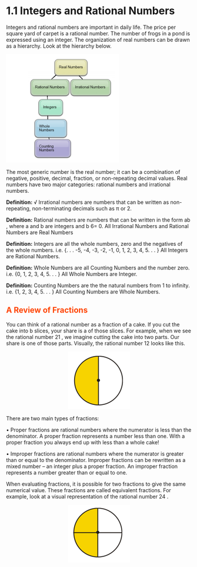 <!DOCTYPE html>
<html><head><script type="text/javascript" src="README_files/___vscode_livepreview_injected_script.es"></script>
        <title>Host Payara</title>
        <meta http-equiv="Content-Type" content="text/html; charset=UTF-8">
    </head>
    <body>
        <div>
             <h1>1.1 Integers and Rational Numbers</h1>
             <p>Integers and rational numbers are important in daily life. The price per square yard of carpet is a rational number.
The number of frogs in a pond is expressed using an integer. The organization of real numbers can be drawn as a
hierarchy. Look at the hierarchy below.</p>
             <img src="README_files/graphic.png"><!-- graphic  -->
        </div>
        <div>
            <p>The most generic number is the real number; it can be a combination of negative, positive, decimal, fraction, or
                non-repeating decimal values. Real numbers have two major categories: rational numbers and irrational numbers.</p>
                <p>
                <b>Definition:</b>
                √ Irrational numbers are numbers that can be written as non-repeating, non-terminating decimals such
                as π or 2.</p>
                <p>
                <b>Definition:</b> Rational numbers are numbers that can be written in the form ab , where a and b are integers and b 6= 0.
                All Irrational Numbers and Rational Numbers are Real Numbers</p>
                <p>
                <b>Definition:</b> Integers are all the whole numbers, zero and the negatives of the whole numbers. i.e. {. . . -5, -4, -3, -2,
                -1, 0, 1, 2, 3, 4, 5. . . } All Integers are Rational Numbers.</p>
                <p>
                <b>Definition:</b> Whole Numbers are all Counting Numbers and the number zero. i.e. {0, 1, 2, 3, 4, 5. . . } All Whole
                Numbers are Integer.</p>
                <p>
                <b>Definition:</b> Counting Numbers are the the natural numbers from 1 to infinity. i.e. {1, 2, 3, 4, 5. . . } All Counting
                Numbers are Whole Numbers.</p>
        </div>
        <div>
            <h2 style="color: orangered">A Review of Fractions</h2>
            <p>You can think of a rational number as a fraction of a 
cake. If you cut the cake into b slices, your share is a of those
                slices. For example, when we see the rational number 21 ,
 we imagine cutting the cake into two parts. Our share is
                one of those parts. Visually, the rational number 12 
looks like this.</p>
        </div>
        <div align="center">
            <img src="README_files/disk.png">
        </div>
        <div>
            <p>There are two main types of fractions:</p>
            <p>• Proper fractions are rational numbers where the numerator is less than the denominator. A proper fraction
                represents a number less than one. With a proper fraction you always end up with less than a whole cake!</p>
                <p>
                • Improper fractions are rational numbers where the numerator is greater than or equal to the denominator.
                Improper fractions can be rewritten as a mixed number – an integer plus a proper fraction. An improper
                fraction represents a number greater than or equal to one.</p>
                <p>
                When evaluating fractions, it is possible for two 
fractions to give the same numerical value. These fractions are
                called equivalent fractions. For example, look at a 
visual representation of the rational number 24 .</p>
        </div>
        <div align="center">
            <img src="README_files/disk2.png" <="" div="">
    

</div></body></html>